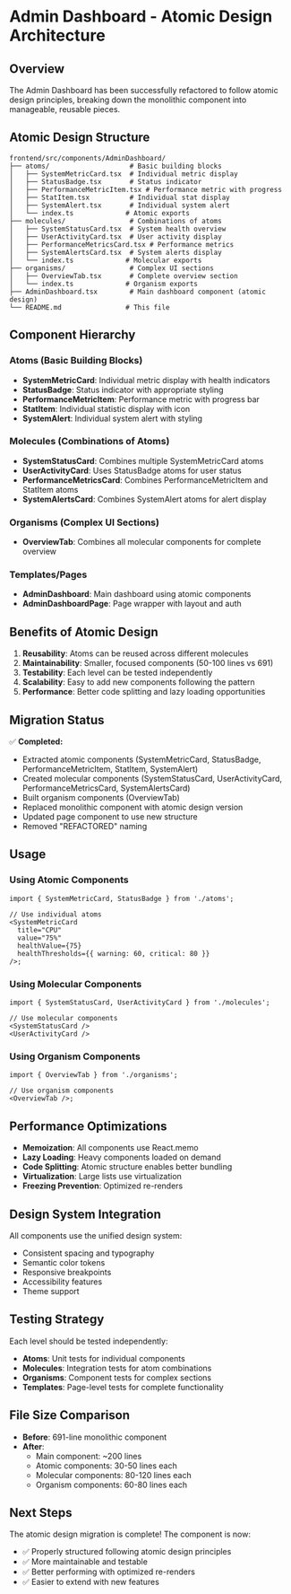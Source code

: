 # Admin Dashboard - Atomic Design Architecture

## Overview

The Admin Dashboard has been successfully refactored to follow atomic design principles, breaking down the monolithic component into manageable, reusable pieces.

## Atomic Design Structure

```
frontend/src/components/AdminDashboard/
├── atoms/                    # Basic building blocks
│   ├── SystemMetricCard.tsx  # Individual metric display
│   ├── StatusBadge.tsx       # Status indicator
│   ├── PerformanceMetricItem.tsx # Performance metric with progress
│   ├── StatItem.tsx          # Individual stat display
│   ├── SystemAlert.tsx       # Individual system alert
│   └── index.ts             # Atomic exports
├── molecules/                # Combinations of atoms
│   ├── SystemStatusCard.tsx  # System health overview
│   ├── UserActivityCard.tsx  # User activity display
│   ├── PerformanceMetricsCard.tsx # Performance metrics
│   ├── SystemAlertsCard.tsx  # System alerts display
│   └── index.ts             # Molecular exports
├── organisms/                # Complex UI sections
│   ├── OverviewTab.tsx       # Complete overview section
│   └── index.ts             # Organism exports
├── AdminDashboard.tsx        # Main dashboard component (atomic design)
└── README.md                # This file
```

## Component Hierarchy

### Atoms (Basic Building Blocks)

- **SystemMetricCard**: Individual metric display with health indicators
- **StatusBadge**: Status indicator with appropriate styling
- **PerformanceMetricItem**: Performance metric with progress bar
- **StatItem**: Individual statistic display with icon
- **SystemAlert**: Individual system alert with styling

### Molecules (Combinations of Atoms)

- **SystemStatusCard**: Combines multiple SystemMetricCard atoms
- **UserActivityCard**: Uses StatusBadge atoms for user status
- **PerformanceMetricsCard**: Combines PerformanceMetricItem and StatItem atoms
- **SystemAlertsCard**: Combines SystemAlert atoms for alert display

### Organisms (Complex UI Sections)

- **OverviewTab**: Combines all molecular components for complete overview

### Templates/Pages

- **AdminDashboard**: Main dashboard using atomic components
- **AdminDashboardPage**: Page wrapper with layout and auth

## Benefits of Atomic Design

1. **Reusability**: Atoms can be reused across different molecules
2. **Maintainability**: Smaller, focused components (50-100 lines vs 691)
3. **Testability**: Each level can be tested independently
4. **Scalability**: Easy to add new components following the pattern
5. **Performance**: Better code splitting and lazy loading opportunities

## Migration Status

✅ **Completed:**

- Extracted atomic components (SystemMetricCard, StatusBadge, PerformanceMetricItem, StatItem, SystemAlert)
- Created molecular components (SystemStatusCard, UserActivityCard, PerformanceMetricsCard, SystemAlertsCard)
- Built organism components (OverviewTab)
- Replaced monolithic component with atomic design version
- Updated page component to use new structure
- Removed "REFACTORED" naming

## Usage

### Using Atomic Components

```tsx
import { SystemMetricCard, StatusBadge } from './atoms';

// Use individual atoms
<SystemMetricCard
  title="CPU"
  value="75%"
  healthValue={75}
  healthThresholds={{ warning: 60, critical: 80 }}
/>;
```

### Using Molecular Components

```tsx
import { SystemStatusCard, UserActivityCard } from './molecules';

// Use molecular components
<SystemStatusCard />
<UserActivityCard />
```

### Using Organism Components

```tsx
import { OverviewTab } from './organisms';

// Use organism components
<OverviewTab />;
```

## Performance Optimizations

- **Memoization**: All components use React.memo
- **Lazy Loading**: Heavy components loaded on demand
- **Code Splitting**: Atomic structure enables better bundling
- **Virtualization**: Large lists use virtualization
- **Freezing Prevention**: Optimized re-renders

## Design System Integration

All components use the unified design system:

- Consistent spacing and typography
- Semantic color tokens
- Responsive breakpoints
- Accessibility features
- Theme support

## Testing Strategy

Each level should be tested independently:

- **Atoms**: Unit tests for individual components
- **Molecules**: Integration tests for atom combinations
- **Organisms**: Component tests for complex sections
- **Templates**: Page-level tests for complete functionality

## File Size Comparison

- **Before**: 691-line monolithic component
- **After**:
  - Main component: ~200 lines
  - Atomic components: 30-50 lines each
  - Molecular components: 80-120 lines each
  - Organism components: 60-80 lines each

## Next Steps

The atomic design migration is complete! The component is now:

- ✅ Properly structured following atomic design principles
- ✅ More maintainable and testable
- ✅ Better performing with optimized re-renders
- ✅ Easier to extend with new features
